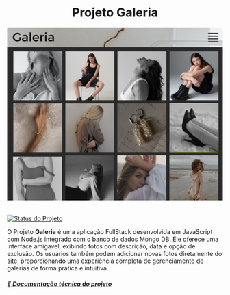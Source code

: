 <div align="center"> 
<h1>Projeto Galeria</h1>
<img src="src/assets/mockup_galeria.png" width="700px">
</div><br>


[![Status do Projeto](https://img.shields.io/badge/Status-Em_Desenvolvimento-brightgreen?color=yellow)](#)


O Projeto **Galeria** é uma aplicação FullStack desenvolvida em JavaScript com Node.js integrado com o banco de dados Mongo DB. Ele oferece uma interface amigavel, exibindo fotos com descrição, data e opção de exclusão. Os usuários também podem adicionar novas fotos diretamente do site, proporcionando uma experiência completa de gerenciamento de galerias de forma prática e intuitiva.

##### [:pencil: Documentação técnica do projeto](documentacao.md)

